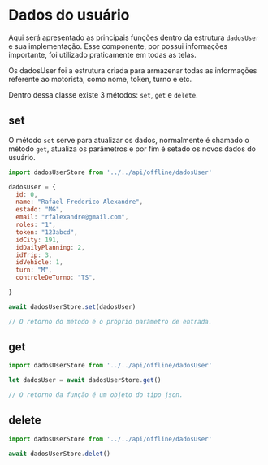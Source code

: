 # Dados do usuário

Aqui será apresentado as principais funções dentro da estrutura `dadosUser` e sua implementação. Esse componente, por possui informações importante, foi utilizado praticamente em todas as telas.

Os dadosUser foi a estrutura criada para armazenar todas as informações referente ao motorista, como nome, token, turno e etc.

Dentro dessa classe existe 3 métodos: `set`, `get` e `delete`. 

## set

O método `set` serve para atualizar os dados, normalmente é chamado o método `get`, atualiza os parâmetros e por fim é setado os novos dados do usuário.

```js
import dadosUserStore from '../../api/offline/dadosUser'

dadosUser = {
  id: 0,
  name: "Rafael Frederico Alexandre",
  estado: "MG",
  email: "rfalexandre@gmail.com",
  roles: "1",
  token: "123abcd",
  idCity: 191,
  idDailyPlanning: 2,
  idTrip: 3,
  idVehicle: 1,
  turn: "M",
  controleDeTurno: "TS",

}

await dadosUserStore.set(dadosUser)

// O retorno do método é o próprio parâmetro de entrada.
```

## get

```js
import dadosUserStore from '../../api/offline/dadosUser'

let dadosUser = await dadosUserStore.get()

// O retorno da função é um objeto do tipo json.
```

## delete

 ```js
import dadosUserStore from '../../api/offline/dadosUser'

await dadosUserStore.delet()
 ```